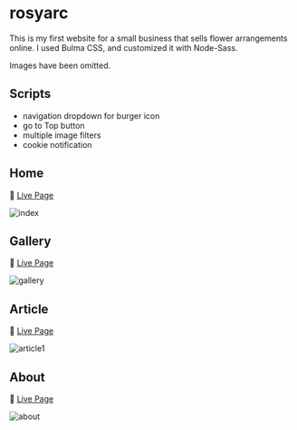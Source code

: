 # rosyarc

This is my first website for a small business that sells flower arrangements online.
I used Bulma CSS, and customized it with Node-Sass.

Images have been omitted.

## Scripts

- navigation dropdown for burger icon
- go to Top button
- multiple image filters
- cookie notification

## Home 
🚀 [Live Page](https://www.rosyarc.com/)

![index](https://github.com/not-josue/rosyarc/assets/129870578/a9a597d2-3ef2-44e0-ad6d-b623cbec318a)

## Gallery 
🚀 [Live Page](https://www.rosyarc.com/gallery.html)

![gallery](https://github.com/not-josue/rosyarc/assets/129870578/c4ff8047-79dc-4d12-847f-6ffe8fba4d69)

## Article 
🚀 [Live Page](https://www.rosyarc.com/diy-cemetery-bouquet.html)

![article1](https://github.com/not-josue/rosyarc/assets/129870578/3ba138d2-8ba7-4a68-a78d-0f29febfb1fe)

## About 
🚀 [Live Page](https://www.rosyarc.com/about.html)

![about](https://github.com/not-josue/rosyarc/assets/129870578/867fe586-689c-4657-b8e1-74e7703990f6)
